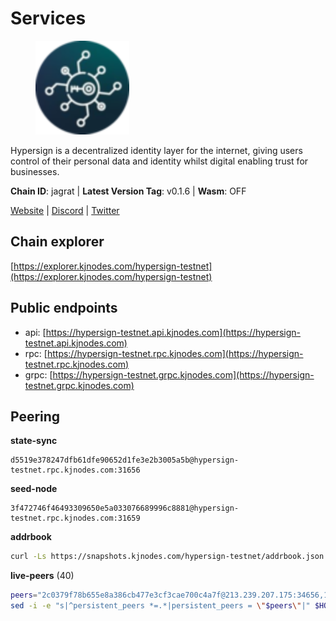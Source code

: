 # Services

<figure><img src="https://raw.githubusercontent.com/kj89/cosmos-images/main/logos/hypersign.png" width="150" alt=""><figcaption></figcaption></figure>

Hypersign is a decentralized identity layer for the internet, giving  users control of their personal data and identity whilst digital  enabling trust for businesses.

**Chain ID**: jagrat | **Latest Version Tag**: v0.1.6 | **Wasm**: OFF

[Website](https://hypersign.id) | [Discord](https://discord.gg/DmuUjMrHVw) | [Twitter](https://twitter.com/hypersignchain)




## Chain explorer
[https://explorer.kjnodes.com/hypersign-testnet](https://explorer.kjnodes.com/hypersign-testnet)

## Public endpoints

* api: [https://hypersign-testnet.api.kjnodes.com](https://hypersign-testnet.api.kjnodes.com)
* rpc: [https://hypersign-testnet.rpc.kjnodes.com](https://hypersign-testnet.rpc.kjnodes.com)
* grpc: [https://hypersign-testnet.grpc.kjnodes.com](https://hypersign-testnet.grpc.kjnodes.com)

## Peering

**state-sync**

```text
d5519e378247dfb61dfe90652d1fe3e2b3005a5b@hypersign-testnet.rpc.kjnodes.com:31656
```

**seed-node**

```text
3f472746f46493309650e5a033076689996c8881@hypersign-testnet.rpc.kjnodes.com:31659
```

**addrbook**
```bash
curl -Ls https://snapshots.kjnodes.com/hypersign-testnet/addrbook.json > $HOME/.hid-node/config/addrbook.json
```

**live-peers** (40)
```bash
peers="2c0379f78b655e8a386cb477e3cf3cae700c4a7f@213.239.207.175:34656,1acc83715399737cff74767e00807d1d402eb1e2@144.91.65.175:26656,c20f2216b56cb24921b688a6cffc7fe09799a069@162.55.103.44:26656,0c6758a3f4554bbc67da73993bbb697764c5c534@38.242.142.227:26656,1380864bb38481fef4b2358026a5ed53fc027679@95.214.52.206:26656,55b3cf307182091e60b774712733231a8cc7f448@89.163.132.156:31656,bd2ae9f1c42183104719f7c44be078bb7d282a61@65.109.92.241:11056,620478e35ba6740f0afb2a0dd6ca9b34765bc60e@65.109.30.12:60856,ce6686036f6554deb0490103dcc201172e7c3f2f@81.0.220.131:26656,d92268c246e02a54103f7098b901b876c88f006e@5.161.130.108:26656,d5519e378247dfb61dfe90652d1fe3e2b3005a5b@65.109.68.190:31656,1e3f0aeb6f2a2017b122af2461a75c9695790954@65.108.233.109:10956,62c3f3e5214495593ad204f3c6cd879f3f4ed6a9@5.9.79.121:26656,9876d1b1e5b5968c1c729559325dd909f93c1d34@65.108.238.61:56656,fbc7ce82f02e24257395dc0310ad2921ea61e199@65.109.92.148:61156,eaf27acc810a3d6728dde972ebad26810cce0ae6@65.108.229.233:26656,1de2abae74a4c5fd7d96d9869ef02187f81498f0@134.209.238.66:26656,4e08d5b0cb43c8d5ffc42987a5166bab2a04a93b@65.109.92.240:21066,c90c48933111a74784e0dc8b28c5660acabc5788@185.196.20.153:26656,c57cb8c929a73edff5cbad63a90d923edcf96913@37.120.171.213:26656,efcb16ec33d8e6233d1068fff679c6fd64bf5802@65.108.225.158:10956,15d2f1bc2bfaa143388465ea115c59e5ce6e77dc@65.109.39.223:26656,934324c3b4318d8438954d19a82673a3d218951b@142.132.209.236:10956,610843eda2f0388cb8e75917e8c1f63350bd3bd1@154.26.131.130:16656,2641ddcf28d8adf448edb573de1efba0b6971d9e@178.154.222.128:26656,d7c9b9a3c3a6c5f4ccdfb37a8358755b277271c1@3.110.226.164:26656,e003e628d5c748f2445f1731af20d461f585e7a5@182.253.224.66:12656,cf94099349980f9593a3f0362c85fe7c6eda8b14@8.219.48.59:26656,d761b0e7bdaba0cbc223aaf728681d8018b764e4@83.171.249.114:28656,a275d8018f683f279bf5167a72d294bfacafa839@178.63.102.172:41656,c1b6d86f46eab9d0aa2e4399cddb9cf05d13621a@65.108.206.118:60556,ec5127072c252f7246fb66f7e7762423a23ff6bd@154.12.228.93:31656,70f00c612c1d681a04244749a56f3a35e9be1420@65.108.194.40:28765,7ac746f53266043a92a05db06d1306b4e5f7e7c8@65.109.112.20:11014,de1f980cc59bdb2457202768d4b4d964d783789e@167.235.21.165:36656,7d85caec437cc8c0a504d6ab3b18fd07c173b2fb@94.130.219.37:26001,aa8c0064e866dc57b341a389006df8925a0718fe@5.161.55.130:31656,0188d0143ea4311923a809bb07ee9ebf13c0c63b@94.130.16.254:60656,a3f3d6dba11bfe080693938666064b2324fbaccf@88.99.164.158:11056,63db727618b237d4a27656aa456be2812154bf29@65.109.170.47:26656"
sed -i -e "s|^persistent_peers *=.*|persistent_peers = \"$peers\"|" $HOME/.hid-node/config/config.toml
```

